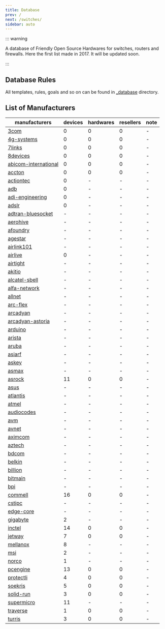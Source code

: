 ```yaml
---
title: Database
prev: /
next: /switches/
sidebar: auto
---
```


::: warning

A database of Friendly Open Source Hardwares for switches, routers and
firewalls. Here the first list made in 2017. It will be updated soon.

:::

## Database Rules

All templates, rules, goals and so on can be found in
[_database](/_database) directory.

## List of Manufacturers


| manufacturers                                 | devices | hardwares | resellers | note |
|-----------------------------------------------|---------|-----------|-----------|------|
| [3com](3com/)                                 |       0 |         0 |         0 |    - |
| [4g-systems](4g-systems/)                     |       0 |         0 |         0 |    - |
| [7links](7links/)                             |       0 |         0 |         0 |    - |
| [8devices](8devices/)                         |       0 |         0 |         0 |    - |
| [abicom-international](abicom-international/) |       0 |         0 |         0 |    - |
| [accton](accton/)                             |       0 |         0 |         0 |    - |
| [actiontec](actiontec/)                       |       0 |         - |         - |    - |
| [adb](adb/)                                   |       0 |         - |         - |    - |
| [adi-engineering](adi-engineering/)           |       0 |         - |         - |    - |
| [adslr](adslr/)                               |       0 |         - |         - |    - |
| [adtran-bluesocket](adtran-bluesocket/)       |       - |         - |         - |    - |
| [aerohive](aerohive/)                         |       - |         - |         - |    - |
| [afoundry](afoundry/)                         |       - |         - |         - |    - |
| [agestar](agestar/)                           |       - |         - |         - |    - |
| [airlink101](airlink101/)                     |       - |         - |         - |    - |
| [airlive](airlive/)                           |       0 |         - |         - |    - |
| [airtight](airtight/)                         |       - |         - |         - |    - |
| [akitio](akitio/)                             |       - |         - |         - |    - |
| [alcatel-sbell](alcatel-sbell/)               |       - |         - |         - |    - |
| [alfa-network](alfa-network/)                 |       - |         - |         - |    - |
| [allnet](allnet/)                             |       - |         - |         - |    - |
| [arc-flex](arc-flex/)                         |       - |         - |         - |    - |
| [arcadyan](arcadyan/)                         |       - |         - |         - |    - |
| [arcadyan-astoria](arcadyan-astoria/)         |       - |         - |         - |    - |
| [arduino](arduino/)                           |       - |         - |         - |    - |
| [arista](arista/)                             |       - |         - |         - |    - |
| [aruba](aruba/)                               |       - |         - |         - |    - |
| [asiarf](asiarf/)                             |       - |         - |         - |    - |
| [askey](askey/)                               |       - |         - |         - |    - |
| [asmax](asmax/)                               |       - |         - |         - |    - |
| [asrock](asrock/)                             |      11 |         0 |         0 |    - |
| [asus](asus/)                                 |       - |         - |         - |    - |
| [atlantis](atlantis/)                         |       - |         - |         - |    - |
| [atmel](atmel/)                               |       - |         - |         - |    - |
| [audiocodes](audiocodes/)                     |       - |         - |         - |    - |
| [avm](avm/)                                   |       - |         - |         - |    - |
| [avnet](avnet/)                               |       - |         - |         - |    - |
| [aximcom](aximcom/)                           |       - |         - |         - |    - |
| [aztech](aztech/)                             |       - |         - |         - |    - |
| [bdcom](bdcom/)                               |       - |         - |         - |    - |
| [belkin](belkin/)                             |       - |         - |         - |    - |
| [billion](billion/)                           |       - |         - |         - |    - |
| [bitmain](bitmain/)                           |       - |         - |         - |    - |
| [bpi](bpi/)                                   |       - |         - |         - |    - |
| [commell](commell/)                           |      16 |         0 |         0 |    - |
| [cstipc](cstipc/)                             |       - |         - |         - |    - |
| [edge-core](edge-core/)                       |       - |         - |         - |    - |
| [gigabyte](gigabyte/)                         |       2 |         - |         - |    - |
| [inctel](inctel/)                             |      14 |         0 |         0 |    - |
| [jetway](jetway/)                             |       7 |         0 |         0 |    - |
| [mellanox](mellanox/)                         |       8 |         - |         - |    - |
| [msi](msi/)                                   |       2 |         - |         - |    - |
| [norco](norco/)                               |       1 |         - |         - |    - |
| [pcengine](pcengine/)                         |      13 |         0 |         0 |    - |
| [protectli](protectli/)                       |       4 |         0 |         0 |    - |
| [soekris](soekris/)                           |       5 |         0 |         0 |    - |
| [solid-run](solid-run/)                       |       3 |         0 |         0 |    - |
| [supermicro](supermicro/)                     |      11 |         - |         - |    - |
| [traverse](traverse/)                         |       1 |         0 |         0 |    - |
| [turris](turris/)                             |       3 |         0 |         0 |    - |
